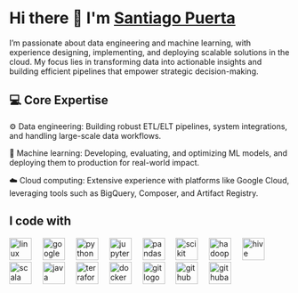 # Hi there 👋 I'm [Santiago Puerta](https://www.linkedin.com/in/spuertaf/)
I’m passionate about data engineering and machine learning, with experience designing, implementing, and deploying scalable solutions in the cloud. My focus lies in transforming data into actionable insights and building efficient pipelines that empower strategic decision-making.

## 💻 Core Expertise
⚙️ Data engineering: Building robust ETL/ELT pipelines, system integrations, and handling large-scale data workflows.

🤖 Machine learning: Developing, evaluating, and optimizing ML models, and deploying them to production for real-world impact.

☁️ Cloud computing: Extensive experience with platforms like Google Cloud, leveraging tools such as BigQuery, Composer, and Artifact Registry.

## I code with
<div align="left">
  <img src="https://skillicons.dev/icons?i=linux" height="40" alt="linux logo"  />
  <img width="12" />
  <img src="https://skillicons.dev/icons?i=gcp" height="40" alt="googlecloud logo"  />
  <img width="12" />
  <img src="https://skillicons.dev/icons?i=py" height="40" alt="python logo"  />
  <img width="12" />
  <img src="https://cdn.jsdelivr.net/gh/devicons/devicon/icons/jupyter/jupyter-original.svg" height="40" alt="jupyter logo"  />
  <img width="12" />
  <img src="https://cdn.jsdelivr.net/gh/devicons/devicon/icons/pandas/pandas-original.svg" height="40" alt="pandas logo"  />
  <img width="12" />
  <img src="https://upload.wikimedia.org/wikipedia/commons/0/05/Scikit_learn_logo_small.svg" height="40" alt="scikit learn"  />
  <img width="12" />
  <img src="https://www.vectorlogo.zone/logos/apache_hadoop/apache_hadoop-icon.svg" height="40" alt="hadoop"  />
  <img width="12" />
  <img src="https://www.vectorlogo.zone/logos/apache_hive/apache_hive-icon.svg" height="40" alt="hive"  />
  <img width="12" />
  <img src="https://skillicons.dev/icons?i=scala" height="40" alt="scala logo"  />
  <img width="12" />
  <img src="https://skillicons.dev/icons?i=java" height="40" alt="java logo"  />
  <img width="12" />
  <img src="https://cdn.jsdelivr.net/gh/devicons/devicon/icons/terraform/terraform-original.svg" height="40" alt="terraform logo"  />
  <img width="12" />
  <img src="https://skillicons.dev/icons?i=docker" height="40" alt="docker logo"  />
  <img width="12" />
  <img src="https://skillicons.dev/icons?i=git" height="40" alt="git logo"  />
  <img width="12" />
  <img src="https://skillicons.dev/icons?i=github" height="40" alt="github logo"  />
  <img width="12" />
  <img src="https://skillicons.dev/icons?i=githubactions" height="40" alt="githubactions logo"  />
</div>
